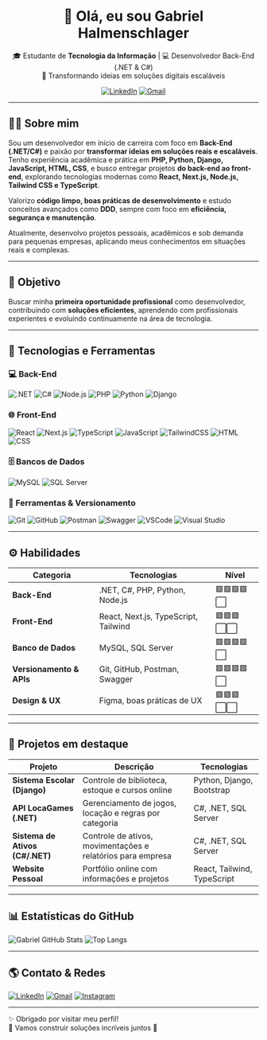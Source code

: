 <div align="center">

# 👋 Olá, eu sou Gabriel Halmenschlager

🎓 Estudante de **Tecnologia da Informação** | 💻 Desenvolvedor Back-End (.NET & C#)  
🚀 Transformando ideias em soluções digitais escaláveis

[![LinkedIn](https://img.shields.io/badge/-LinkedIn-%230077B5?style=for-the-badge&logo=linkedin&logoColor=white)](https://www.linkedin.com/in/gabriel-halmenschlager-2bb312302/) 
[![Gmail](https://img.shields.io/badge/-Gmail-%23333?style=for-the-badge&logo=gmail&logoColor=white)](mailto:gabrielh2007.scs@gmail.com)

</div>

---

## 👨‍💻 Sobre mim

Sou um desenvolvedor em início de carreira com foco em **Back-End (.NET/C#)** e paixão por **transformar ideias em soluções reais e escaláveis**.  
Tenho experiência acadêmica e prática em **PHP, Python, Django, JavaScript, HTML, CSS**, e busco entregar projetos **do back-end ao front-end**, explorando tecnologias modernas como **React, Next.js, Node.js, Tailwind CSS e TypeScript**.

Valorizo **código limpo, boas práticas de desenvolvimento** e estudo conceitos avançados como **DDD**, sempre com foco em **eficiência, segurança e manutenção**.

Atualmente, desenvolvo projetos pessoais, acadêmicos e sob demanda para pequenas empresas, aplicando meus conhecimentos em situações reais e complexas.

---

## 🎯 Objetivo

Buscar minha **primeira oportunidade profissional** como desenvolvedor, contribuindo com **soluções eficientes**, aprendendo com profissionais experientes e evoluindo continuamente na área de tecnologia.

---

## 🧠 Tecnologias e Ferramentas

### 💻 Back-End
![.NET](https://raw.githubusercontent.com/devicons/devicon/master/icons/dot-net/dot-net-original.svg) 
![C#](https://raw.githubusercontent.com/devicons/devicon/master/icons/csharp/csharp-original.svg) 
![Node.js](https://raw.githubusercontent.com/devicons/devicon/master/icons/nodejs/nodejs-original.svg) 
![PHP](https://raw.githubusercontent.com/devicons/devicon/master/icons/php/php-original.svg) 
![Python](https://raw.githubusercontent.com/devicons/devicon/master/icons/python/python-original.svg) 
![Django](https://raw.githubusercontent.com/devicons/devicon/master/icons/django/django-plain.svg) 

### 🌐 Front-End
![React](https://raw.githubusercontent.com/devicons/devicon/master/icons/react/react-original.svg) 
![Next.js](https://raw.githubusercontent.com/devicons/devicon/master/icons/nextjs/nextjs-original.svg) 
![TypeScript](https://raw.githubusercontent.com/devicons/devicon/master/icons/typescript/typescript-original.svg) 
![JavaScript](https://raw.githubusercontent.com/devicons/devicon/master/icons/javascript/javascript-original.svg) 
![TailwindCSS](https://raw.githubusercontent.com/devicons/devicon/master/icons/tailwindcss/tailwindcss-original.svg) 
![HTML](https://raw.githubusercontent.com/devicons/devicon/master/icons/html5/html5-original.svg) 
![CSS](https://raw.githubusercontent.com/devicons/devicon/master/icons/css3/css3-original.svg) 

### 🗄️ Bancos de Dados
![MySQL](https://raw.githubusercontent.com/devicons/devicon/master/icons/mysql/mysql-original.svg) 
![SQL Server](https://cdn.jsdelivr.net/gh/devicons/devicon/icons/microsoftsqlserver/microsoftsqlserver-plain.svg) 

### 🧰 Ferramentas & Versionamento
![Git](https://raw.githubusercontent.com/devicons/devicon/master/icons/git/git-original.svg) 
![GitHub](https://raw.githubusercontent.com/devicons/devicon/master/icons/github/github-original.svg) 
![Postman](https://www.vectorlogo.zone/logos/getpostman/getpostman-icon.svg) 
![Swagger](https://static-00.iconduck.com/assets.00/swagger-icon-256x256-7wzv7a7b.png) 
![VSCode](https://raw.githubusercontent.com/devicons/devicon/master/icons/vscode/vscode-original.svg) 
![Visual Studio](https://raw.githubusercontent.com/devicons/devicon/master/icons/visualstudio/visualstudio-plain.svg) 

---

## ⚙️ Habilidades

| Categoria | Tecnologias | Nível |
|------------|-------------|-------|
| **Back-End** | .NET, C#, PHP, Python, Node.js | 🟩🟩🟩🟩⬜ |
| **Front-End** | React, Next.js, TypeScript, Tailwind | 🟩🟩🟩⬜⬜ |
| **Banco de Dados** | MySQL, SQL Server | 🟩🟩🟩🟩⬜ |
| **Versionamento & APIs** | Git, GitHub, Postman, Swagger | 🟩🟩🟩🟩⬜ |
| **Design & UX** | Figma, boas práticas de UX | 🟩🟩🟩⬜⬜ |

---

## 🚀 Projetos em destaque

| Projeto | Descrição | Tecnologias |
|---------|-----------|------------|
| **Sistema Escolar (Django)** | Controle de biblioteca, estoque e cursos online | Python, Django, Bootstrap |
| **API LocaGames (.NET)** | Gerenciamento de jogos, locação e regras por categoria | C#, .NET, SQL Server |
| **Sistema de Ativos (C#/.NET)** | Controle de ativos, movimentações e relatórios para empresa | C#, .NET, SQL Server |
| **Website Pessoal** | Portfólio online com informações e projetos | React, Tailwind, TypeScript |

---

## 📊 Estatísticas do GitHub

![Gabriel GitHub Stats](https://github-readme-stats.vercel.app/api?username=GabrielHalmenschlager&show_icons=true&count_private=true&theme=tokyonight)
![Top Langs](https://github-readme-stats.vercel.app/api/top-langs/?username=GabrielHalmenschlager&layout=compact&theme=tokyonight)

---

## 🌎 Contato & Redes

[![LinkedIn](https://img.shields.io/badge/-LinkedIn-%230077B5?style=for-the-badge&logo=linkedin&logoColor=white)](https://www.linkedin.com/in/gabriel-halmenschlager-2bb312302/) 
[![Gmail](https://img.shields.io/badge/-Gmail-%23333?style=for-the-badge&logo=gmail&logoColor=white)](mailto:gabrielh2007.scs@gmail.com) 
[![Instagram](https://img.shields.io/badge/-Instagram-%23E4405F?style=for-the-badge&logo=instagram&logoColor=white)](https://instagram.com/gabriel_halmenschlager)

---

✨ Obrigado por visitar meu perfil!  
🔹 Vamos construir soluções incríveis juntos 🚀
